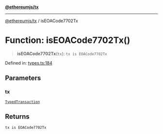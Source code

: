 [**@ethereumjs/tx**](../README.md)

***

[@ethereumjs/tx](../README.md) / isEOACode7702Tx

# Function: isEOACode7702Tx()

> **isEOACode7702Tx**(`tx`): `tx is EOACode7702Tx`

Defined in: [types.ts:184](https://github.com/Dargon789/ethereumjs-monorepo/blob/master/packages/tx/src/types.ts#L184)

## Parameters

### tx

[`TypedTransaction`](../type-aliases/TypedTransaction.md)

## Returns

`tx is EOACode7702Tx`
